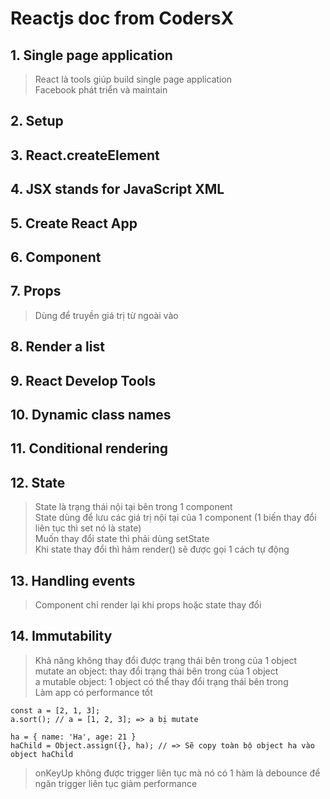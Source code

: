# Reactjs doc from CodersX

## 1. Single page application
> React là tools giúp build single page application  
Facebook phát triển và maintain

## 2. Setup

## 3. React.createElement

## 4. JSX stands for JavaScript XML

## 5. Create React App

## 6. Component

## 7. Props
> Dùng để truyền giá trị từ ngoài vào

## 8. Render a list

## 9. React Develop Tools

## 10. Dynamic class names

## 11. Conditional rendering

## 12. State
> State là trạng thái nội tại bên trong 1 component  
> State dùng để lưu các giá trị nội tại của 1 component (1 biến thay đổi liên tục thì set nó là state)  
> Muốn thay đổi state thì phải dùng setState   
> Khi state thay đổi thì hảm render() sẽ được gọi 1 cách tự động  

## 13. Handling events
> Component chỉ render lại khi props hoặc state thay đổi

## 14. Immutability
> Khả năng không thay đổi được trạng thái bên trong của 1 object  
> mutate an object: thay đổi trạng thái bên trong của 1 object  
> a mutable object: 1 object có thể thay đổi trạng thái bên trong  
> Làm app có performance tốt
<pre><code>const a = [2, 1, 3];
a.sort(); // a = [1, 2, 3]; => a bị mutate
</code></pre>
<pre><code>ha = { name: 'Ha', age: 21 }
haChild = Object.assign({}, ha); // => Sẽ copy toàn bộ object ha vào object haChild
</code></pre>

> onKeyUp không được trigger liên tục mà nó có 1 hàm là debounce để ngăn trigger liên tục giảm performance




